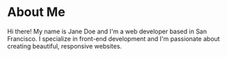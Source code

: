 # About Me
Hi there! My name is Jane Doe and I'm a web developer based in San Francisco. I specialize in front-end development and I'm passionate about creating beautiful, responsive websites.
